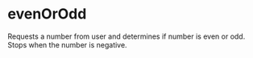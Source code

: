 # evenOrOdd
Requests a number from user and determines if number is even or odd. Stops when the number is negative.
